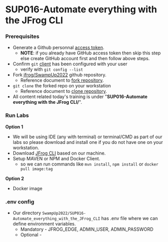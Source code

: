 # SUP016-Automate everything with the JFrog CLI

### Prerequisites

- Generate a Github personnal [access token](https://docs.github.com/en/github/authenticating-to-github/keeping-your-account-and-data-secure/creating-a-personal-access-token). <br/>
  - **NOTE**: if you already have GitHub access token then skip this step else create GitHub account first and then follow above steps.
- Confirm `git` [client](https://git-scm.com/book/en/v2/Getting-Started-First-Time-Git-Setup) has been configured with your user
  - verify with ``git config --list``
- Fork [jfrog/SwampUp2022](https://github.com/jfrog/SwampUp2022) github repository.
  - Reference document to [fork repository](https://docs.github.com/en/get-started/quickstart/fork-a-repo#forking-a-repository).
- `git clone` the forked repo on your workstation
  - Reference document to [clone repository](https://docs.github.com/en/get-started/quickstart/fork-a-repo#cloning-your-forked-repository).
- All content related today's training is under "**SUP016-Automate everything with the JFrog CLI/**".


### Run Labs
**Option 1** 
- We will be using IDE (any with terminal) or terminal/CMD as part of our labs so please download and install one if you do not have one on your workstation.
- Download [JFrog CLI](https://jfrog.com/getcli/) based on our machine.
- Setup MAVEN or NPM and Docker Client. 
  - so we can run commands like `mvn install`, `npm install` or `docker pull image:tag`

**Option 2**  
- Docker image




### .env config 
- Our directory `SwampUp2022/SUP016-Automate_everything_with_the_JFrog_CLI` has .env file where we can define environment variables.
  - Mandatory - JFROG_EDGE, ADMIN_USER, ADMIN_PASSWORD
  - Optional - 